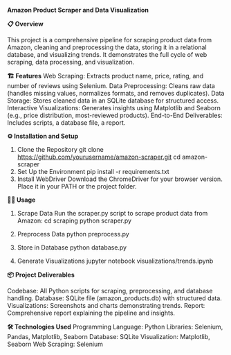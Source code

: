 **Amazon Product Scraper and Data Visualization**

**📋 Overview**

This project is a comprehensive pipeline for scraping product data from Amazon, cleaning and preprocessing the data, storing it in a relational database, and visualizing trends. It demonstrates the full cycle of web scraping, data processing, and visualization.

**🏗️ Features**
Web Scraping: Extracts product name, price, rating, and number of reviews using Selenium.
Data Preprocessing: Cleans raw data (handles missing values, normalizes formats, and removes duplicates).
Data Storage: Stores cleaned data in an SQLite database for structured access.
Interactive Visualizations: Generates insights using Matplotlib and Seaborn (e.g., price distribution, most-reviewed products).
End-to-End Deliverables: Includes scripts, a database file, a report.

**⚙️ Installation and Setup**
1. Clone the Repository
   git clone https://github.com/yourusername/amazon-scraper.git
cd amazon-scraper
2. Set Up the Environment
   pip install -r requirements.txt
3. Install WebDriver
   Download the ChromeDriver for your browser version.
Place it in your PATH or the project folder.

**🏃‍♂️ Usage**
1. Scrape Data
Run the scraper.py script to scrape product data from Amazon:
cd scraping
python scraper.py

2. Preprocess Data
   python preprocess.py

3. Store in Database
   python database.py

4. Generate Visualizations
   jupyter notebook visualizations/trends.ipynb

**📦 Project Deliverables**

Codebase: All Python scripts for scraping, preprocessing, and database handling.
Database: SQLite file (amazon_products.db) with structured data.
Visualizations: Screenshots and charts demonstrating trends.
Report: Comprehensive report explaining the pipeline and insights.

**🛠️ Technologies Used**
Programming Language: Python
Libraries: Selenium, Pandas, Matplotlib, Seaborn
Database: SQLite
Visualization: Matplotlib, Seaborn
Web Scraping: Selenium
